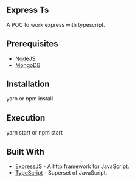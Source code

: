 ## Express Ts

A POC to work express with typescript.

## Prerequisites

- [NodeJS](https://nodejs.org)
- [MongoDB](https://www.mongodb.com)

## Installation

yarn or npm install

## Execution

yarn start or npm start

## Built With

- [ExpressJS](https://expressjs.com) - A http framework for JavaScript.
- [TypeScript](https://www.typescriptlang.org) - Superset of JavaScript.
